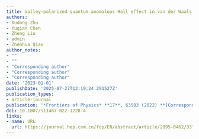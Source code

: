 ```yaml
---
title: Valley-polarized quantum anomalous Hall effect in van der Waals heterostructures based on monolayer jacutingaite family materials
authors:
- Xudong Zhu
- Yuqian Chen
- Zheng Liu
- admin
- Zhenhua Qiao
author_notes:
- ""
- ""
- "Corresponding author"
- "Corresponding author"
- "Corresponding author"
date: '2023-01-01'
publishDate: '2025-07-27T12:19:24.291527Z'
publication_types:
- article-journal
publication: '*Frontiers of Physics* **17**, 63503 (2022) **[Corresponding author]**'
doi: 10.1007/s11467-022-1228-4
links:
- name: URL
  url: https://journal.hep.com.cn/fop/EN/abstract/article/2095-0462/33736
---
```


